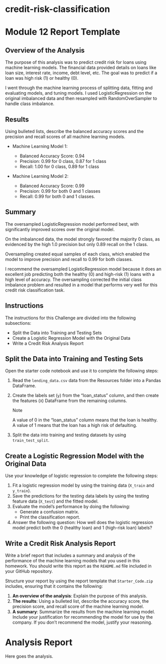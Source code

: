 # credit-risk-classification

# Module 12 Report Template

## Overview of the Analysis

The purpose of this analysis was to predict credit risk for loans using machine learning models. The financial data provided details on loans like loan size, interest rate, income, debt level, etc. The goal was to predict if a loan was high risk (1) or healthy (0).

I went through the machine learning process of splitting data, fitting and evaluating models, and tuning models. I used LogisticRegression on the original imbalanced data and then resampled with RandomOverSampler to handle class imbalance.

## Results

Using bulleted lists, describe the balanced accuracy scores and the precision and recall scores of all machine learning models.

* Machine Learning Model 1:
  * Balanced Accuracy Score: 0.94
  * Precision: 0.99 for 0 class, 0.87 for 1 class
  * Recall: 1.00 for 0 class, 0.89 for 1 class

* Machine Learning Model 2:
  * Balanced Accuracy Score: 0.99
  * Precision: 0.99 for both 0 and 1 classes
  * Recall: 0.99 for both 0 and 1 classes.

## Summary

The oversampled LogisticRegression model performed best, with significantly improved scores over the original model.

On the imbalanced data, the model strongly favored the majority 0 class, as evidenced by the high 1.0 precision but only 0.89 recall on the 1 class.

Oversampling created equal samples of each class, which enabled the model to improve precision and recall to 0.99 for both classes.

I recommend the oversampled LogisticRegression model because it does an excellent job predicting both the healthy (0) and high-risk (1) loans with a high level of accuracy. The oversampling corrected the initial class imbalance problem and resulted in a model that performs very well for this credit risk classification task.


## Instructions
The instructions for this Challenge are divided into the following subsections:
 - Split the Data into Training and Testing Sets
 - Create a Logistic Regression Model with the Original Data
 - Write a Credit Risk Analysis Report

## Split the Data into Training and Testing Sets
Open the starter code notebook and use it to complete the following steps:
 1. Read the `lending_data.csv` data from the Resources folder into a Pandas DataFrame.
 2. Create the labels set (`y`) from the “loan_status” column, and then create the features (`X`) DataFrame from the remaining columns.
    >[!NOTE]
    >A value of 0 in the “loan_status” column means that the loan is healthy. A value of 1 means that the loan has a high risk of defaulting.

 3. Split the data into training and testing datasets by using `train_test_split`.

## Create a Logistic Regression Model with the Original Data
Use your knowledge of logistic regression to complete the following steps:
 1. Fit a logistic regression model by using the training data (`X_train` and `y_train`).
 2. Save the predictions for the testing data labels by using the testing feature data (`X_test`) and the fitted model.
 3. Evaluate the model’s performance by doing the following:
    - Generate a confusion matrix.
    - Print the classification report.
 4. Answer the following question: How well does the logistic regression model predict both the 0 (healthy loan) and 1 (high-risk loan) labels?

## Write a Credit Risk Analysis Report
Write a brief report that includes a summary and analysis of the performance of the machine learning models that you used in this homework. You should write this report as the `README.md` file included in your GitHub repository.

Structure your report by using the report template that `Starter_Code.zip` includes, ensuring that it contains the following:

  1. **An overview of the analysis**: Explain the purpose of this analysis.
  2. **The results**: Using a bulleted list, describe the accuracy score, the precision score, and recall score of the machine learning model.
  3. **A summary**: Summarize the results from the machine learning model. Include your justification for recommending the model for use by the company. If you don’t recommend the model, justify your reasoning.

# Analysis Report
Here goes the analysis.
